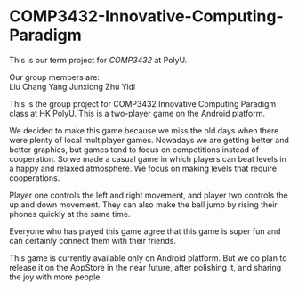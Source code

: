 # COMP3432-Innovative-Computing-Paradigm
This is our term project for *COMP3432* at PolyU.  
  
Our group members are:  
Liu Chang
Yang Junxiong
Zhu Yidi

This is the group project for COMP3432 Innovative Computing Paradigm class at HK PolyU. This is a two-player game on the Android platform.  

We decided to make this game because we miss the old days when there were plenty of local multiplayer games. Nowadays we are getting better and better graphics, but games tend to focus on competitions instead of cooperation. So we made a casual game in which players can beat levels in a happy and relaxed atmosphere. We focus on making levels that require cooperations.  

Player one controls the left and right movement, and player two controls the up and down movement. They can also make the ball jump by rising their phones quickly at the same time.  

Everyone who has played this game agree that this game is super fun and can certainly connect them with their friends.  

This game is currently available only on Android platform. But we do plan to release it on the AppStore in the near future, after polishing it, and sharing the joy with more people.
